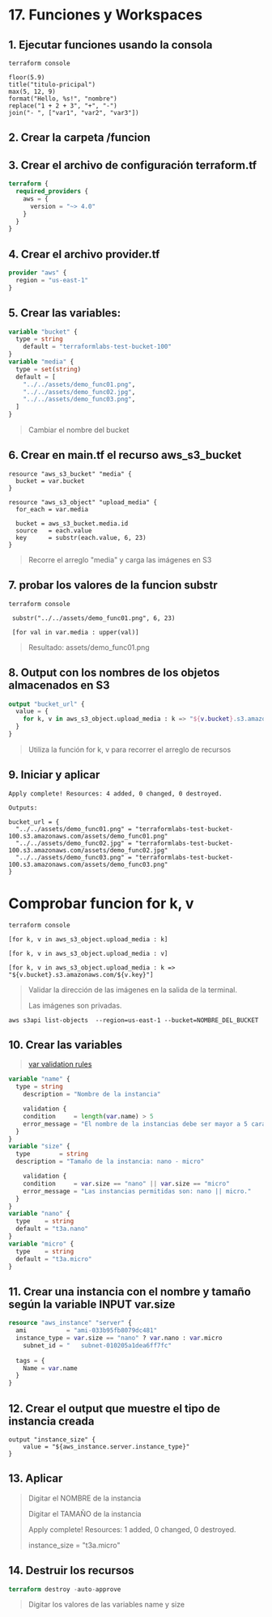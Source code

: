 # 17. Funciones y Workspaces <!-- omit in TOC -->

## 1. Ejecutar funciones usando la consola
```vim
terraform console

floor(5.9)
title("titulo-pricipal")
max(5, 12, 9)
format("Hello, %s!", "nombre")
replace("1 + 2 + 3", "+", "-")
join("- ", ["var1", "var2", "var3"])
```
## 2. Crear la carpeta /funcion

## 3. Crear el archivo de configuración terraform.tf
```tf
terraform {
  required_providers {
    aws = {
      version = "~> 4.0"
    }
  }
}
```

## 4. Crear el archivo provider.tf
```tf
provider "aws" {
  region = "us-east-1"
}
```

## 5. Crear las variables:
```tf
variable "bucket" {
  type = string
	default = "terraformlabs-test-bucket-100"
}
variable "media" {
  type = set(string)
  default = [
    "../../assets/demo_func01.png",
    "../../assets/demo_func02.jpg",
    "../../assets/demo_func03.png",
  ]
}
```

> Cambiar el nombre del bucket

## 6. Crear en main.tf el recurso aws_s3_bucket
```vim
resource "aws_s3_bucket" "media" {
  bucket = var.bucket
}

resource "aws_s3_object" "upload_media" {
  for_each = var.media

  bucket = aws_s3_bucket.media.id
  source   = each.value
  key      = substr(each.value, 6, 23)
}
```
> Recorre el arreglo "media" y carga las imágenes en S3


## 7. probar los valores de la funcion substr
```vim
terraform console

 substr("../../assets/demo_func01.png", 6, 23)

 [for val in var.media : upper(val)]

```
> Resultado: assets/demo_func01.png

## 8. Output con los nombres de los objetos almacenados en S3
```tf
output "bucket_url" {
  value = {
    for k, v in aws_s3_object.upload_media : k => "${v.bucket}.s3.amazonaws.com/${v.key}"
  }
}
```
> Utiliza la función for k, v para recorrer el arreglo de recursos

## 9. Iniciar y aplicar
```vim
Apply complete! Resources: 4 added, 0 changed, 0 destroyed.

Outputs:

bucket_url = {
  "../../assets/demo_func01.png" = "terraformlabs-test-bucket-100.s3.amazonaws.com/assets/demo_func01.png"
  "../../assets/demo_func02.jpg" = "terraformlabs-test-bucket-100.s3.amazonaws.com/assets/demo_func02.jpg"
  "../../assets/demo_func03.png" = "terraformlabs-test-bucket-100.s3.amazonaws.com/assets/demo_func03.png"
}
```

# Comprobar funcion for k, v
```vim
terraform console

[for k, v in aws_s3_object.upload_media : k]

[for k, v in aws_s3_object.upload_media : v]

[for k, v in aws_s3_object.upload_media : k => "${v.bucket}.s3.amazonaws.com/${v.key}"]
```

> Validar la dirección de las imágenes en la salida de la terminal.
>
> Las imágenes son privadas.

```vim
aws s3api list-objects  --region=us-east-1 --bucket=NOMBRE_DEL_BUCKET
```
## 10. Crear las variables
> [var validation rules](https://terraformguru.com/terraform-certification-using-azure-cloud/27-Input-Variables-Validation-Rules/)

```tf
variable "name" {
  type = string
	description = "Nombre de la instancia"

	validation {
    condition     = length(var.name) > 5
    error_message = "El nombre de la instancias debe ser mayor a 5 caracteres."
  }
}
variable "size" {
  type        = string
  description = "Tamaño de la instancia: nano - micro"

	validation {
    condition     = var.size == "nano" || var.size == "micro"
    error_message = "Las instancias permitidas son: nano || micro."
  }
}
variable "nano" {
  type    = string
  default = "t3a.nano"
}
variable "micro" {
  type    = string
  default = "t3a.micro"
}
```

## 11. Crear una instancia con el nombre y tamaño según la variable INPUT var.size
```tf
resource "aws_instance" "server" {
  ami           = "ami-033b95fb8079dc481"
  instance_type = var.size == "nano" ? var.nano : var.micro
	subnet_id = "	subnet-010205a1dea6ff7fc"
	
  tags = {
    Name = var.name
  }
}
```

## 12. Crear el output que muestre el tipo de instancia creada
```vim
output "instance_size" {
	value = "${aws_instance.server.instance_type}"
}
```

## 13. Aplicar
> Digitar el NOMBRE de la instancia
>
> Digitar el TAMAÑO de la instancia
>
> Apply complete! Resources: 1 added, 0 changed, 0 destroyed.
>
> instance_size = "t3a.micro"

## 14. Destruir los recursos
```tf
terraform destroy -auto-approve
```
> Digitar los valores de las variables name y size

